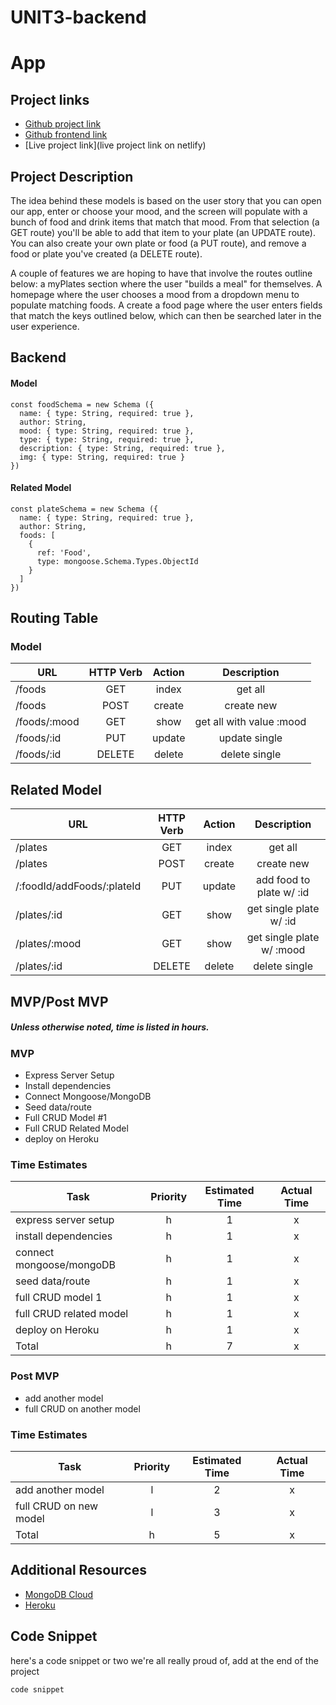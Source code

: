 # UNIT3-backend
# App

## Project links

 - [Github project link](https://github.com/hannahtrask/UNIT3-backend)
 - [Github frontend link](https://github.com/hannahtrask/UNIT3-frontend)
 - [Live project link](live project link on netlify)

## Project Description

The idea behind these models is based on the user story that you can open our app, enter or choose your mood, and the screen will populate with a bunch of food and drink items that match that mood. From that selection (a GET route) you'll be able to add that item to your plate (an UPDATE route). You can also create your own plate or food (a PUT route), and remove a food or plate you've created (a DELETE route).

A couple of features we are hoping to have that involve the routes outline below: a myPlates section where the user "builds a meal" for themselves. A homepage where the user chooses a mood from a dropdown menu to populate matching foods. A create a food page where the user enters fields that match the keys outlined below, which can then be searched later in the user experience.

## Backend

#### Model

```
const foodSchema = new Schema ({
  name: { type: String, required: true },
  author: String,
  mood: { type: String, required: true },
  type: { type: String, required: true },
  description: { type: String, required: true },
  img: { type: String, required: true }
})
```

#### Related Model

```
const plateSchema = new Schema ({
  name: { type: String, required: true },
  author: String,
  foods: [
    {
      ref: 'Food',
      type: mongoose.Schema.Types.ObjectId
    }
  ]
})
```

## Routing Table

### Model

| URL | HTTP Verb | Action | Description   |
| --- | :---: |  :---:  | :---: |
| /foods       | GET       | index  | get all       |
| /foods       | POST      | create | create new    |
| /foods/:mood | GET       | show   | get all with value :mood      |
| /foods/:id   | PUT       | update | update single |
| /foods/:id   | DELETE    | delete | delete single |

## Related Model

| URL                         | HTTP Verb | Action | Description   |
| ---                         | :---:     |  :---: | :---:         |
| /plates                     | GET       | index  | get all       |
| /plates                     | POST      | create | create new    |
| /:foodId/addFoods/:plateId  | PUT       | update | add food to plate w/ :id   |
| /plates/:id                 | GET       | show   | get single plate w/ :id  |
| /plates/:mood               | GET       | show   | get single plate w/ :mood  |
| /plates/:id                 | DELETE    | delete | delete single |

 
 ## MVP/Post MVP
 ##### Unless otherwise noted, time is listed in hours.

 ### MVP
 
   * Express Server Setup
   * Install dependencies
   * Connect Mongoose/MongoDB
   * Seed data/route
   * Full CRUD Model #1
   * Full CRUD Related Model
   * deploy on Heroku
 
### Time Estimates

| Task | Priority | Estimated Time | Actual Time |
| --- | :---: |  :---:  | :---: |
| express server setup      | h | 1  | x   |
| install dependencies      | h | 1  | x   |
| connect mongoose/mongoDB  | h | 1  | x   |
| seed data/route           | h | 1  | x   |
| full CRUD model 1         | h | 1  | x   |
| full CRUD related model   | h | 1  | x   |
| deploy on Heroku          | h | 1  | x   |
| Total                     | h | 7  | x   |
    
 ### Post MVP

  * add another model
  * full CRUD on another model

  ### Time Estimates
  
| Task | Priority | Estimated Time | Actual Time |
| --- | :---: |  :---: | :---: |
| add another model      | l | 2  | x |
| full CRUD on new model | l | 3  | x |
| Total                  | h | 5  | x |

## Additional Resources

 - [MongoDB Cloud](https://cloud.mongodb.com/)
 - [Heroku](https://dashboard.heroku.com/)

## Code Snippet

here's a code snippet or two we're all really proud of, add at the end of the project

```
code snippet
```
